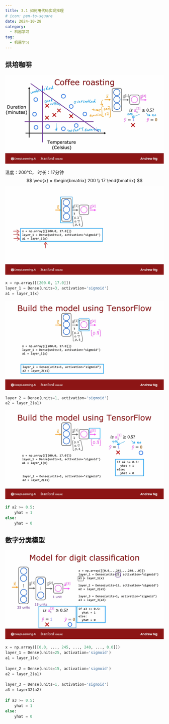 ```yaml
---
title: 3.1 如何用代码实现推理
# icon: pen-to-square
date: 2024-10-28
category:
  - 机器学习
tag:
  - 机器学习
---
```


## 烘培咖啡

![image-20241028174046063](./../../../.vuepress/public/assets/images/Machine_learning/lesson_two/week_one/3.1_Inference_in_Code.assests/image-20241028174046063.png)

温度：200℃， 时长：17分钟
$$
\vec{x} = 
\begin{bmatrix}
200 \\
17 
\end{bmatrix}
$$
![image-20241028174504201](./../../../.vuepress/public/assets/images/Machine_learning/lesson_two/week_one/3.1_Inference_in_Code.assests/image-20241028174504201.png)

```python
x = np.array([[200.0, 17.0]])
layer_1 = Dense(units=3, activation='sigmoid')
a1 = layer_1(x)
```

![image-20241028175109829](./../../../.vuepress/public/assets/images/Machine_learning/lesson_two/week_one/3.1_Inference_in_Code.assests/image-20241028175109829.png)

```python
layer_2 = Dense(units=1, activation='sigmoid')
a2 = layer_2(a1)
```

![image-20241028175155316](./../../../.vuepress/public/assets/images/Machine_learning/lesson_two/week_one/3.1_Inference_in_Code.assests/image-20241028175155316.png)

```python
if a2 >= 0.5:
    yhat = 1
else:
    yhat = 0
```

## 数字分类模型



![image-20241028175340430](./../../../.vuepress/public/assets/images/Machine_learning/lesson_two/week_one/3.1_Inference_in_Code.assests/image-20241028175340430.png)

```python
x = np.array([[0.0, ..., 245, ..., 240, ..., 0.0]])
layer_1 = Dense(units=25, activation='sigmoid')
a1 = layer_1(x)

layer_2 = Dense(units=15, activation='sigmoid')
a2 = layer_2(a1)

layer_3 = Dense(units=1, activation='sigmoid')
a3 = layer32(a2)

if a3 >= 0.5:
    yhat = 1
else:
    yhat = 0
```

